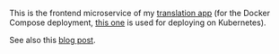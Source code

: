 This is the frontend microservice of my [translation app](https://translate.datatrigger.io) (for the Docker Compose deployment, [this one](https://github.com/datatrigger/unlimited_translation-frontend-k8s) is used for deploying on Kubernetes).

See also this [blog post](https://blog.vlgdata.io/post/unlimited_translation_docker/).

